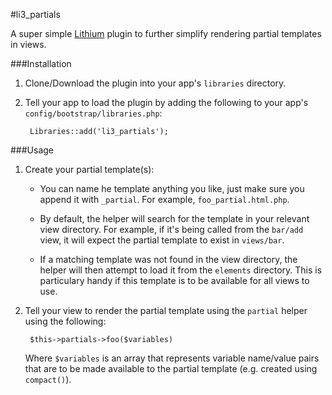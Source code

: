 #li3_partials

A super simple [Lithium][1] plugin to further simplify rendering partial templates in views.

###Installation
1. Clone/Download the plugin into your app's ``libraries`` directory.
2. Tell your app to load the plugin by adding the following to your app's ``config/bootstrap/libraries.php``:

        Libraries::add('li3_partials');

###Usage
1. Create your partial template(s):

    * You can name he template anything you like, just make sure you append it with `_partial`. For example,
     `foo_partial.html.php`.

    * By default, the helper will search for the template in your relevant view directory. For example, if it's
     being called from the `bar/add` view, it will expect the partial template to exist in `views/bar`.

    * If a matching template was not found in the view directory, the helper will then attempt to load it from
     the `elements` directory. This is particulary handy if this template is to be available for all views to
     use.

2. Tell your view to render the partial template using the `partial` helper using the following:

        $this->partials->foo($variables)

   Where `$variables` is an array that represents variable name/value pairs that are to be made available to the
   partial template (e.g. created using `compact()`).

[1]:http://lithify.me
